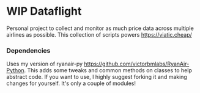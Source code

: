 # WIP Dataflight

Personal project to collect and monitor as much price data across multiple airlines as possible. This collection of scripts powers https://viatic.cheap/

### Dependencies

Uses my version of ryanair-py https://github.com/victorbmlabs/RyanAir-Python.
This adds some tweaks and common methods on classes to help abstract code. 
If you want to use, I highly suggest forking it and making changes for yourself. It's only a couple of modules!
